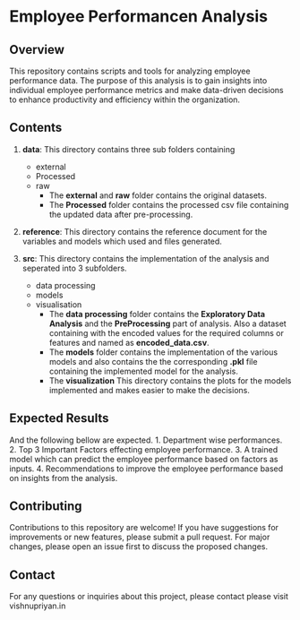 # Employee Performancen Analysis

## Overview

This repository contains scripts and tools for analyzing employee performance data. The purpose of this analysis is to gain insights into individual employee performance metrics and make data-driven decisions to enhance productivity and efficiency within the organization.

## Contents

1. **data**: This directory contains three sub folders containing
    - external
    - Processed
    - raw
        - The **external** and **raw** folder contains the original datasets.
        - The **Processed** folder contains the processed csv file containing the updated data after pre-processing.

2. **reference**: This directory contains the reference document for the variables and models which used and files generated.

3. **src**: This directory contains the implementation of the analysis and seperated into 3 subfolders.
    - data processing
    - models
    - visualisation
        - The **data processing** folder contains the **Exploratory Data Analysis** and the **PreProcessing** part of analysis. Also a dataset containing with the encoded values for the required columns or features and named as **encoded_data.csv**.
        - The **models** folder contains the implementation of the various models and also contains the the corresponding **.pkl** file containing the implemented model for the analysis.
        - The **visualization** This directory contains the plots for the models implemented and makes easier to make the decisions.

## Expected Results

And the following bellow are expected.
    1. Department wise performances.
    2. Top 3 Important Factors effecting employee performance.
    3. A trained model which can predict the employee performance based on factors as inputs.
    4. Recommendations to improve the employee performance based on insights from the analysis.

## Contributing

Contributions to this repository are welcome! If you have suggestions for improvements or new features, please submit a pull request. For major changes, please open an issue first to discuss the proposed changes.

## Contact

For any questions or inquiries about this project, please contact please visit vishnupriyan.in
